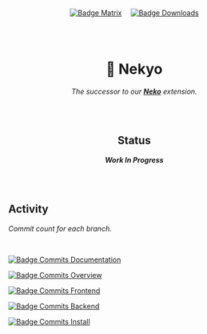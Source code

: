 

<br>

<div align = center>

[![Badge Matrix]][Matrix]   
[![Badge Downloads]][Releases]

<br>
<br>

# 🐾 Nekyo

*The successor to our **[Neko]** extension.*

<br>
<br>

## Status

***Work In Progress***

</div>

<br>
<br>

## Activity

*Commit count for each branch.*

<br>

[![Badge Commits Documentation]][Branch Documentation]

[![Badge Commits Overview]][Branch Overview]

[![Badge Commits Frontend]][Branch Frontend]

[![Badge Commits Backend]][Branch Backend]

[![Badge Commits Install]][Branch Install]

<br>


<!----------------------------------------------------------------------------->

[Releases]: https://github.com/LewdTechnologies/Nekyo/releases
[Matrix]: https://matrix.to/#/#lewdtechnologies:matrix.org
[Neko]: https://github.com/LewdTechnologies/Neko

[Branch Documentation]: https://github.com/LewdTechnologies/Nekyo/tree/Documentation
[Branch Frontend]: https://github.com/LewdTechnologies/Nekyo/tree/Frontend
[Branch Overview]: https://github.com/LewdTechnologies/Nekyo
[Branch Backend]: https://github.com/LewdTechnologies/Nekyo/tree/Backend
[Branch Install]: https://github.com/LewdTechnologies/Nekyo/tree/Install


<!---------------------------------[ Badges ]---------------------------------->

[Badge Downloads]: https://img.shields.io/github/downloads/LewdTechnologies/Nekyo/total?style=for-the-badge&labelColor=319795&color=236c6a&logoColor=white&logo=GoogleAnalytics
[Badge Matrix]: https://img.shields.io/badge/Matrix-0a936a?logo=Matrix&logoColor=white&style=for-the-badge&labelColor=0DBD8B

[Badge Commits Documentation]: https://img.shields.io/github/commit-activity/m/LewdTechnologies/Nekyo/Documentation?color=00679e&labelColor=007ec6&label=Documentation&logo=Git%20LFS&logoColor=white&style=for-the-badge
[Badge Commits Overview]: https://img.shields.io/github/commit-activity/m/LewdTechnologies/Nekyo/Overview?color=00679e&labelColor=007ec6&label=Overvieew&logo=Git%20LFS&logoColor=white&style=for-the-badge
[Badge Commits Frontend]: https://img.shields.io/github/commit-activity/m/LewdTechnologies/Nekyo/Frontend?color=00679e&labelColor=007ec6&label=Frontend&logo=Git%20LFS&logoColor=white&style=for-the-badge
[Badge Commits Backend]: https://img.shields.io/github/commit-activity/m/LewdTechnologies/Nekyo/Backend?color=00679e&labelColor=007ec6&label=Backend&logo=Git%20LFS&logoColor=white&style=for-the-badge
[Badge Commits Install]: https://img.shields.io/github/commit-activity/m/LewdTechnologies/Nekyo/Install?color=00679e&labelColor=007ec6&label=Install&logo=Git%20LFS&logoColor=white&style=for-the-badge
